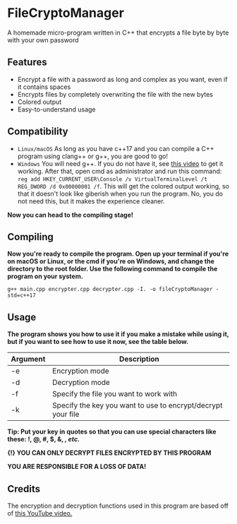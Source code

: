 
# FileCryptoManager

A homemade micro-program written in C++ that encrypts a file byte by byte with your own password


## Features
- Encrypt a file with a password as long and complex as you want, even if it contains spaces
- Encrypts files by completely overwriting the file with the new bytes
- Colored output
- Easy-to-understand usage
## Compatibility
- `Linux/macOS` As long as you have c++17 and you can compile a C++ program using clang++ or g++, you are good to go!
- `Windows` You will need g++. If you do not have it, see [this video](https://www.youtube.com/watch?v=ACqnO0PJB4c) to get it working. After that, open cmd as administrator and run this command: `reg add HKEY_CURRENT_USER\Console /v VirtualTerminalLevel /t REG_DWORD /d 0x00000001 /f`. This will get the colored output working, so that it doesn't look like giberish when you run the program. No, you do not need this, but it makes the experience cleaner.

**Now you can head to the compiling stage!**
## Compiling
**Now you're ready to compile the program. Open up your terminal if you're on macOS or Linux, or the cmd if you're on Windows, and change the directory to the root folder. Use the following command to compile the program on your system.**

```g++ main.cpp encrypter.cpp decrypter.cpp -I. -o fileCryptoManager -std=c++17```

## Usage
**The program shows you how to use it if you make a mistake while using it, but if you want to see how to use it now, see the table below.**


|Argument|                         Description                         | 
|--------| ------------------------------------------------------------|
| -e     | Encryption mode                                             |
| -d     | Decryption mode                                             |
| -f     | Specify the file you want to work with                      |
| -k     | Specify the key you want to use to encrypt/decrypt your file|

**Tip: Put your key in quotes so that you can use special characters like these: !, @, #, $, &, *, etc.***

**{!} YOU CAN ONLY DECRYPT FILES ENCRYPTED BY THIS PROGRAM**

**YOU ARE RESPONSIBLE FOR A LOSS OF DATA!**

## Credits
The encryption and decryption functions used in this program are based off of [this YouTube video.](https://www.youtube.com/watch?v=DOlcAVlUbdk&t=164s)
